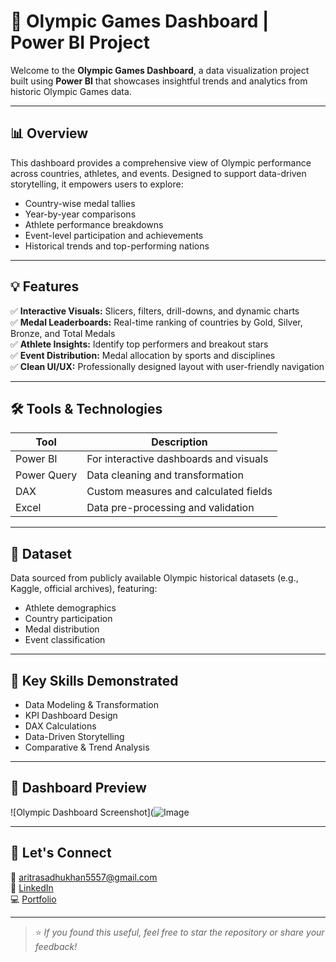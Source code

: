 # 🏅 Olympic Games Dashboard | Power BI Project

Welcome to the **Olympic Games Dashboard**, a data visualization project built using **Power BI** that showcases insightful trends and analytics from historic Olympic Games data.

---

## 📊 Overview

This dashboard provides a comprehensive view of Olympic performance across countries, athletes, and events. Designed to support data-driven storytelling, it empowers users to explore:

- Country-wise medal tallies
- Year-by-year comparisons
- Athlete performance breakdowns
- Event-level participation and achievements
- Historical trends and top-performing nations

---

## 💡 Features

✅ **Interactive Visuals:** Slicers, filters, drill-downs, and dynamic charts  
✅ **Medal Leaderboards:** Real-time ranking of countries by Gold, Silver, Bronze, and Total Medals  
✅ **Athlete Insights:** Identify top performers and breakout stars  
✅ **Event Distribution:** Medal allocation by sports and disciplines  
✅ **Clean UI/UX:** Professionally designed layout with user-friendly navigation

---

## 🛠️ Tools & Technologies

| Tool        | Description                            |
|-------------|----------------------------------------|
| Power BI    | For interactive dashboards and visuals |
| Power Query | Data cleaning and transformation       |
| DAX         | Custom measures and calculated fields  |
| Excel       | Data pre-processing and validation     |

---

## 📁 Dataset

Data sourced from publicly available Olympic historical datasets (e.g., Kaggle, official archives), featuring:
- Athlete demographics
- Country participation
- Medal distribution
- Event classification

---

## 🧠 Key Skills Demonstrated

- Data Modeling & Transformation  
- KPI Dashboard Design  
- DAX Calculations  
- Data-Driven Storytelling  
- Comparative & Trend Analysis  

---

## 📸 Dashboard Preview

![Olympic Dashboard Screenshot](![Image](https://github.com/user-attachments/assets/8cf542c8-ee07-4716-8388-018f0d9d6a23)

---



## 🤝 Let's Connect

📧 aritrasadhukhan5557@gmail.com  
🔗 [LinkedIn](https://www.linkedin.com/in/aritrasadhukhan)  
💻 [Portfolio](https://github.com/AritraSadhukhan)

---

> ⭐ *If you found this useful, feel free to star the repository or share your feedback!*

